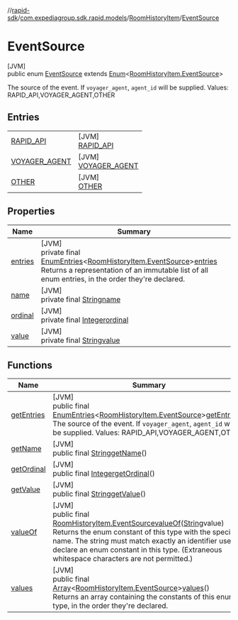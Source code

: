 //[rapid-sdk](../../../../index.md)/[com.expediagroup.sdk.rapid.models](../../index.md)/[RoomHistoryItem](../index.md)/[EventSource](index.md)

# EventSource

[JVM]\
public enum [EventSource](index.md) extends [Enum](https://docs.oracle.com/javase/8/docs/api/java/lang/Enum.html)&lt;[RoomHistoryItem.EventSource](index.md)&gt;

The source of the event. If `voyager_agent`, `agent_id` will be supplied. Values: RAPID_API,VOYAGER_AGENT,OTHER

## Entries

| | |
|---|---|
| [RAPID_API](-r-a-p-i-d_-a-p-i/index.md) | [JVM]<br>[RAPID_API](-r-a-p-i-d_-a-p-i/index.md) |
| [VOYAGER_AGENT](-v-o-y-a-g-e-r_-a-g-e-n-t/index.md) | [JVM]<br>[VOYAGER_AGENT](-v-o-y-a-g-e-r_-a-g-e-n-t/index.md) |
| [OTHER](-o-t-h-e-r/index.md) | [JVM]<br>[OTHER](-o-t-h-e-r/index.md) |

## Properties

| Name | Summary |
|---|---|
| [entries](index.md#1838147538%2FProperties%2F700308213) | [JVM]<br>private final [EnumEntries](https://kotlinlang.org/api/latest/jvm/stdlib/kotlin.enums/-enum-entries/index.html)&lt;[RoomHistoryItem.EventSource](index.md)&gt;[entries](index.md#1838147538%2FProperties%2F700308213)<br>Returns a representation of an immutable list of all enum entries, in the order they're declared. |
| [name](../../-unavailable-reason/-code/-n-o_-i-n-v-e-n-t-o-r-y_-a-v-a-i-l-a-b-l-e/index.md#-372974862%2FProperties%2F700308213) | [JVM]<br>private final [String](https://docs.oracle.com/javase/8/docs/api/java/lang/String.html)[name](../../-unavailable-reason/-code/-n-o_-i-n-v-e-n-t-o-r-y_-a-v-a-i-l-a-b-l-e/index.md#-372974862%2FProperties%2F700308213) |
| [ordinal](../../-unavailable-reason/-code/-n-o_-i-n-v-e-n-t-o-r-y_-a-v-a-i-l-a-b-l-e/index.md#-739389684%2FProperties%2F700308213) | [JVM]<br>private final [Integer](https://docs.oracle.com/javase/8/docs/api/java/lang/Integer.html)[ordinal](../../-unavailable-reason/-code/-n-o_-i-n-v-e-n-t-o-r-y_-a-v-a-i-l-a-b-l-e/index.md#-739389684%2FProperties%2F700308213) |
| [value](-o-t-h-e-r/index.md#1043910481%2FProperties%2F700308213) | [JVM]<br>private final [String](https://docs.oracle.com/javase/8/docs/api/java/lang/String.html)[value](-o-t-h-e-r/index.md#1043910481%2FProperties%2F700308213) |

## Functions

| Name | Summary |
|---|---|
| [getEntries](get-entries.md) | [JVM]<br>public final [EnumEntries](https://kotlinlang.org/api/latest/jvm/stdlib/kotlin.enums/-enum-entries/index.html)&lt;[RoomHistoryItem.EventSource](index.md)&gt;[getEntries](get-entries.md)()<br>The source of the event. If `voyager_agent`, `agent_id` will be supplied. Values: RAPID_API,VOYAGER_AGENT,OTHER |
| [getName](index.md#-1148880218%2FFunctions%2F700308213) | [JVM]<br>public final [String](https://docs.oracle.com/javase/8/docs/api/java/lang/String.html)[getName](index.md#-1148880218%2FFunctions%2F700308213)() |
| [getOrdinal](index.md#-221863208%2FFunctions%2F700308213) | [JVM]<br>public final [Integer](https://docs.oracle.com/javase/8/docs/api/java/lang/Integer.html)[getOrdinal](index.md#-221863208%2FFunctions%2F700308213)() |
| [getValue](get-value.md) | [JVM]<br>public final [String](https://docs.oracle.com/javase/8/docs/api/java/lang/String.html)[getValue](get-value.md)() |
| [valueOf](value-of.md) | [JVM]<br>public final [RoomHistoryItem.EventSource](index.md)[valueOf](value-of.md)([String](https://docs.oracle.com/javase/8/docs/api/java/lang/String.html)value)<br>Returns the enum constant of this type with the specified name. The string must match exactly an identifier used to declare an enum constant in this type. (Extraneous whitespace characters are not permitted.) |
| [values](values.md) | [JVM]<br>public final [Array](https://kotlinlang.org/api/latest/jvm/stdlib/kotlin/-array/index.html)&lt;[RoomHistoryItem.EventSource](index.md)&gt;[values](values.md)()<br>Returns an array containing the constants of this enum type, in the order they're declared. |
